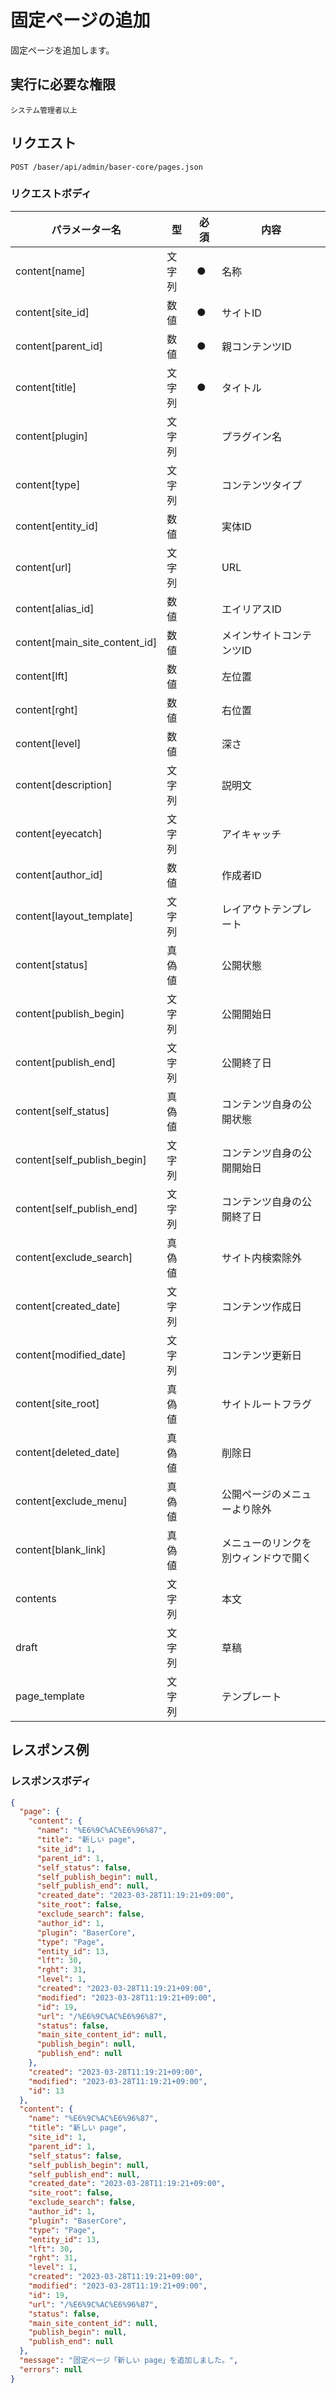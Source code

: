 # 固定ページの追加

固定ページを追加します。

## 実行に必要な権限

```
システム管理者以上
```

## リクエスト
```
POST /baser/api/admin/baser-core/pages.json
```

### リクエストボディ

| パラメーター名   | 型   | 必須  | 内容                |
|-----------|-----|-----|-------------------|
| content[name] | 文字列	  | ●   | 名称               |
| content[site_id]   | 数値 |  ●   | サイトID              |
| content[parent_id]   | 数値 |   ●  | 親コンテンツID              |
| content[title]   | 文字列 |  ●   | タイトル              |
| content[plugin]   | 文字列 |     | プラグイン名              |
| content[type]   | 文字列 |     | コンテンツタイプ              |
| content[entity_id]   | 数値 |     | 実体ID               |
| content[url]   | 文字列 |     | URL              |
| content[alias_id]   | 数値 |     | エイリアスID              |
| content[main_site_content_id]   | 数値 |     | メインサイトコンテンツID              |
| content[lft]   | 数値 |     | 左位置              |
| content[rght]   | 数値 |     | 右位置              |
| content[level]   | 数値 |     | 深さ              |
| content[description]   | 文字列 |     | 説明文              |
| content[eyecatch]   | 文字列 |     | アイキャッチ              |
| content[author_id]   | 数値 |     | 作成者ID              |
| content[layout_template]   | 文字列 |     | レイアウトテンプレート              |
| content[status]   | 真偽値 |     | 公開状態              |
| content[publish_begin]   | 文字列 |     | 公開開始日              |
| content[publish_end]   | 文字列 |     | 公開終了日              |
| content[self_status]   | 真偽値 |     | コンテンツ自身の公開状態              |
| content[self_publish_begin]   | 文字列 |     | コンテンツ自身の公開開始日              |
| content[self_publish_end]   | 文字列 |     | コンテンツ自身の公開終了日              |
| content[exclude_search]   | 真偽値 |     | サイト内検索除外              |
| content[created_date]   | 文字列 |     | コンテンツ作成日              |
| content[modified_date]   | 文字列 |     | コンテンツ更新日              |
| content[site_root]   | 真偽値 |     | サイトルートフラグ              |
| content[deleted_date]   | 真偽値 |     | 削除日              |
| content[exclude_menu]   | 真偽値 |     | 公開ページのメニューより除外              |
| content[blank_link]   | 真偽値 |     | メニューのリンクを別ウィンドウで開く              |
| contents | 文字列	  |     | 本文              |
| draft | 文字列	  |     | 草稿              |
| page_template | 文字列	  |     | テンプレート              |

## レスポンス例

### レスポンスボディ

```json
{
  "page": {
    "content": {
      "name": "%E6%9C%AC%E6%96%87",
      "title": "新しい page",
      "site_id": 1,
      "parent_id": 1,
      "self_status": false,
      "self_publish_begin": null,
      "self_publish_end": null,
      "created_date": "2023-03-28T11:19:21+09:00",
      "site_root": false,
      "exclude_search": false,
      "author_id": 1,
      "plugin": "BaserCore",
      "type": "Page",
      "entity_id": 13,
      "lft": 30,
      "rght": 31,
      "level": 1,
      "created": "2023-03-28T11:19:21+09:00",
      "modified": "2023-03-28T11:19:21+09:00",
      "id": 19,
      "url": "/%E6%9C%AC%E6%96%87",
      "status": false,
      "main_site_content_id": null,
      "publish_begin": null,
      "publish_end": null
    },
    "created": "2023-03-28T11:19:21+09:00",
    "modified": "2023-03-28T11:19:21+09:00",
    "id": 13
  },
  "content": {
    "name": "%E6%9C%AC%E6%96%87",
    "title": "新しい page",
    "site_id": 1,
    "parent_id": 1,
    "self_status": false,
    "self_publish_begin": null,
    "self_publish_end": null,
    "created_date": "2023-03-28T11:19:21+09:00",
    "site_root": false,
    "exclude_search": false,
    "author_id": 1,
    "plugin": "BaserCore",
    "type": "Page",
    "entity_id": 13,
    "lft": 30,
    "rght": 31,
    "level": 1,
    "created": "2023-03-28T11:19:21+09:00",
    "modified": "2023-03-28T11:19:21+09:00",
    "id": 19,
    "url": "/%E6%9C%AC%E6%96%87",
    "status": false,
    "main_site_content_id": null,
    "publish_begin": null,
    "publish_end": null
  },
  "message": "固定ページ「新しい page」を追加しました。",
  "errors": null
}
```
